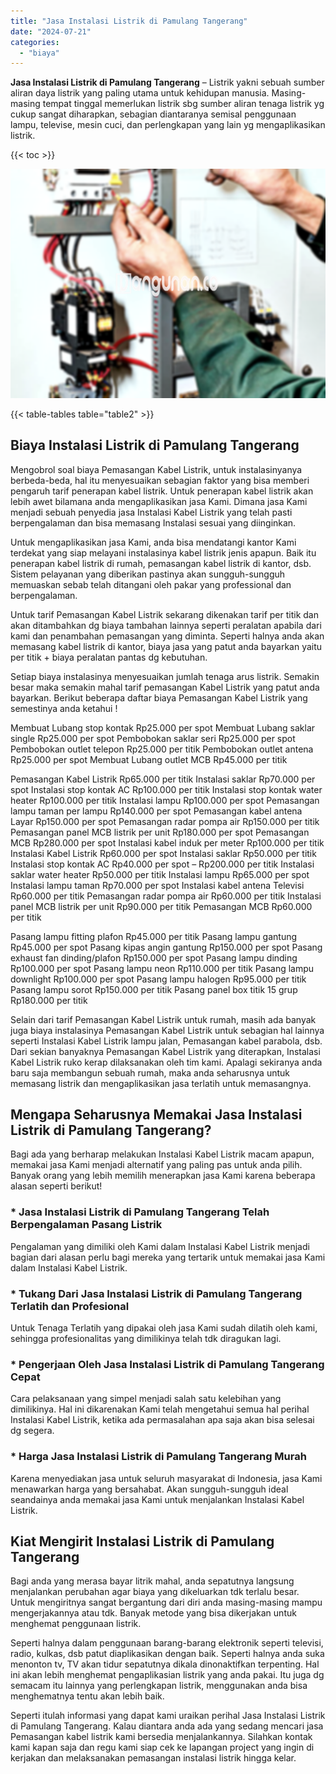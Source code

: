 ```yaml
---
title: "Jasa Instalasi Listrik di Pamulang Tangerang"
date: "2024-07-21"
categories: 
  - "biaya"
---
```


**Jasa Instalasi Listrik di Pamulang Tangerang** – Listrik yakni sebuah sumber aliran daya listrik yang paling utama untuk kehidupan manusia. Masing-masing tempat tinggal memerlukan listrik sbg sumber aliran tenaga listrik yg cukup sangat diharapkan, sebagian diantaranya semisal penggunaan lampu, televise, mesin cuci, dan perlengkapan yang lain yg mengaplikasikan listrik.

{{< toc >}}

![Jasa Instalasi Listrik di Pamulang Tangerang](/images/instalasi-listrik-murah02.png)

{{< table-tables table="table2" >}}

## Biaya Instalasi Listrik di Pamulang Tangerang

Mengobrol soal biaya Pemasangan Kabel Listrik, untuk instalasinyanya berbeda-beda, hal itu menyesuaikan sebagian faktor yang bisa memberi pengaruh tarif penerapan kabel listrik. Untuk penerapan kabel listrik akan lebih awet bilamana anda mengaplikasikan jasa Kami. Dimana jasa Kami menjadi sebuah penyedia jasa Instalasi Kabel Listrik yang telah pasti berpengalaman dan bisa memasang Instalasi sesuai yang diinginkan.

Untuk mengaplikasikan jasa Kami, anda bisa mendatangi kantor Kami terdekat yang siap melayani instalasinya kabel listrik jenis apapun. Baik itu penerapan kabel listrik di rumah, pemasangan kabel listrik di kantor, dsb. Sistem pelayanan yang diberikan pastinya akan sungguh-sungguh memuaskan sebab telah ditangani oleh pakar yang professional dan berpengalaman.

Untuk tarif Pemasangan Kabel Listrik sekarang dikenakan tarif per titik dan akan ditambahkan dg biaya tambahan lainnya seperti peralatan apabila dari kami dan penambahan pemasangan yang diminta. Seperti halnya anda akan memasang kabel listrik di kantor, biaya jasa yang patut anda bayarkan yaitu per titik + biaya peralatan pantas dg kebutuhan.

Setiap biaya instalasinya menyesuaikan jumlah tenaga arus listrik. Semakin besar maka semakin mahal tarif pemasangan Kabel Listrik yang patut anda bayarkan. Berikut beberapa daftar biaya Pemasangan Kabel Listrik yang semestinya anda ketahui !

Membuat Lubang stop kontak Rp25.000 per spot Membuat Lubang saklar single Rp25.000 per spot Pembobokan saklar seri Rp25.000 per spot Pembobokan outlet telepon Rp25.000 per titik Pembobokan outlet antena Rp25.000 per spot Membuat Lubang outlet MCB Rp45.000 per titik

Pemasangan Kabel Listrik Rp65.000 per titik Instalasi saklar Rp70.000 per spot Instalasi stop kontak AC Rp100.000 per titik Instalasi stop kontak water heater Rp100.000 per titik Instalasi lampu Rp100.000 per spot Pemasangan lampu taman per lampu Rp140.000 per spot Pemasangan kabel antena Layar Rp150.000 per spot Pemasangan radar pompa air Rp150.000 per titik Pemasangan panel MCB listrik per unit Rp180.000 per spot Pemasangan MCB Rp280.000 per spot Instalasi kabel induk per meter Rp100.000 per titik Instalasi Kabel Listrik Rp60.000 per spot Instalasi saklar Rp50.000 per titik Instalasi stop kontak AC Rp40.000 per spot – Rp200.000 per titik Instalasi saklar water heater Rp50.000 per titik Instalasi lampu Rp65.000 per spot Instalasi lampu taman Rp70.000 per spot Instalasi kabel antena Televisi Rp60.000 per titik Pemasangan radar pompa air Rp60.000 per titik Instalasi panel MCB listrik per unit Rp90.000 per titik Pemasangan MCB Rp60.000 per titik

Pasang lampu fitting plafon Rp45.000 per titik Pasang lampu gantung Rp45.000 per spot Pasang kipas angin gantung Rp150.000 per spot Pasang exhaust fan dinding/plafon Rp150.000 per spot Pasang lampu dinding Rp100.000 per spot Pasang lampu neon Rp110.000 per titik Pasang lampu downlight Rp100.000 per spot Pasang lampu halogen Rp95.000 per titik Pasang lampu sorot Rp150.000 per titik Pasang panel box titik 15 grup Rp180.000 per titik

Selain dari tarif Pemasangan Kabel Listrik untuk rumah, masih ada banyak juga biaya instalasinya Pemasangan Kabel Listrik untuk sebagian hal lainnya seperti Instalasi Kabel Listrik lampu jalan, Pemasangan kabel parabola, dsb. Dari sekian banyaknya Pemasangan Kabel Listrik yang diterapkan, Instalasi Kabel Listrik ruko kerap dilaksanakan oleh tim kami. Apalagi sekiranya anda baru saja membangun sebuah rumah, maka anda seharusnya untuk memasang listrik dan mengaplikasikan jasa terlatih untuk memasangnya.

## Mengapa Seharusnya Memakai Jasa Instalasi Listrik di Pamulang Tangerang?

Bagi ada yang berharap melakukan Instalasi Kabel Listrik macam apapun, memakai jasa Kami menjadi alternatif yang paling pas untuk anda pilih. Banyak orang yang lebih memilih menerapkan jasa Kami karena beberapa alasan seperti berikut!

### \* Jasa Instalasi Listrik di Pamulang Tangerang Telah Berpengalaman Pasang Listrik

Pengalaman yang dimiliki oleh Kami dalam Instalasi Kabel Listrik menjadi bagian dari alasan perlu bagi mereka yang tertarik untuk memakai jasa Kami dalam Instalasi Kabel Listrik.

### \* Tukang Dari Jasa Instalasi Listrik di Pamulang Tangerang Terlatih dan Profesional

Untuk Tenaga Terlatih yang dipakai oleh jasa Kami sudah dilatih oleh kami, sehingga profesionalitas yang dimilikinya telah tdk diragukan lagi.

### \* Pengerjaan Oleh Jasa Instalasi Listrik di Pamulang Tangerang Cepat

Cara pelaksanaan yang simpel menjadi salah satu kelebihan yang dimilikinya. Hal ini dikarenakan Kami telah mengetahui semua hal perihal Instalasi Kabel Listrik, ketika ada permasalahan apa saja akan bisa selesai dg segera.

### \* Harga Jasa Instalasi Listrik di Pamulang Tangerang Murah

Karena menyediakan jasa untuk seluruh masyarakat di Indonesia, jasa Kami menawarkan harga yang bersahabat. Akan sungguh-sungguh ideal seandainya anda memakai jasa Kami untuk menjalankan Instalasi Kabel Listrik.

## Kiat Mengirit Instalasi Listrik di Pamulang Tangerang


Bagi anda yang merasa bayar litrik mahal, anda sepatutnya langsung menjalankan perubahan agar biaya yang dikeluarkan tdk terlalu besar. Untuk mengiritnya sangat bergantung dari diri anda masing-masing mampu mengerjakannya atau tdk. Banyak metode yang bisa dikerjakan untuk menghemat penggunaan listrik.

Seperti halnya dalam penggunaan barang-barang elektronik seperti televisi, radio, kulkas, dsb patut diaplikasikan dengan baik. Seperti halnya anda suka menonton tv, TV akan tidur sepatutnya dikala dinonaktifkan terpenting. Hal ini akan lebih menghemat pengaplikasian listrik yang anda pakai. Itu juga dg semacam itu lainnya yang perlengkapan listrik, menggunakan anda bisa menghematnya tentu akan lebih baik.

Seperti itulah informasi yang dapat kami uraikan perihal Jasa Instalasi Listrik di Pamulang Tangerang. Kalau diantara anda ada yang sedang mencari jasa Pemasangan kabel listrik kami bersedia menjalankannya. Silahkan kontak kami kapan saja dan regu kami siap cek ke lapangan project yang ingin di kerjakan dan melaksanakan pemasangan instalasi listrik hingga kelar.
